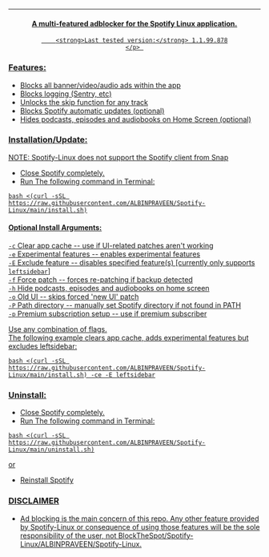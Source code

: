   <p align="center">
  <a href="https://github.com/ALBINPRAVEEN/Spotify-Linux">
</p>


***

<center>
    <h4 align="center">A multi-featured adblocker for the Spotify Linux application.</h4>

        <strong>Last tested version:</strong> 1.1.99.878
    </p> 
</center>

### Features:

- Blocks all banner/video/audio ads within the app
- Blocks logging (Sentry, etc)
- Unlocks the skip function for any track
- Blocks Spotify automatic updates (optional)
- Hides podcasts, episodes and audiobooks on Home Screen (optional)

### Installation/Update:

NOTE: Spotify-Linux does not support the Spotify client from Snap 
- Close Spotify completely.
- Run The following command in Terminal:

```
bash <(curl -sSL https://raw.githubusercontent.com/ALBINPRAVEEN/Spotify-Linux/main/install.sh)
```

#### Optional Install Arguments:
`-c`  Clear app cache -- use if UI-related patches aren't working  
`-e`  Experimental features -- enables experimental features  
`-E`  Exclude feature -- disables specified feature(s) [currently only supports `leftsidebar`]  
`-f`  Force patch -- forces re-patching if backup detected  
`-h`  Hide podcasts, episodes and audiobooks on home screen  
`-o`  Old UI -- skips forced 'new UI' patch  
`-P`  Path directory -- manually set Spotify directory if not found in PATH  
`-p`  Premium subscription setup -- use if premium subscriber  

Use any combination of flags.  
The following example clears app cache, adds experimental features but excludes leftsidebar:
    
```
bash <(curl -sSL https://raw.githubusercontent.com/ALBINPRAVEEN/Spotify-Linux/main/install.sh) -ce -E leftsidebar
```


### Uninstall:

- Close Spotify completely.
- Run The following command in Terminal:

```
bash <(curl -sSL https://raw.githubusercontent.com/ALBINPRAVEEN/Spotify-Linux/main/uninstall.sh)
```

or

- Reinstall Spotify

### DISCLAIMER

- Ad blocking is the main concern of this repo. Any other feature provided by Spotify-Linux or consequence of using those features will be the sole responsibility of the user, not BlockTheSpot/Spotify-Linux/ALBINPRAVEEN/Spotify-Linux.

